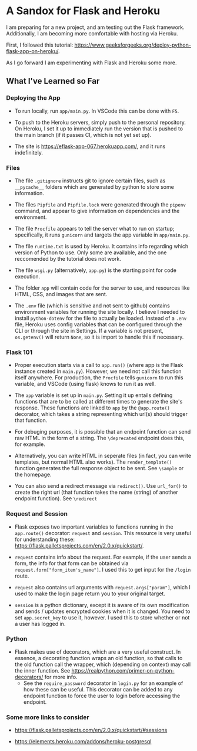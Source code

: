 
# A Sandox for Flask and Heroku

I am preparing for a new project, and am testing out the Flask framework.
Additionally, I am becoming more comfortable with hosting via Heroku.

First, I followed this tutorial: 
https://www.geeksforgeeks.org/deploy-python-flask-app-on-heroku/.

As I go forward I am experimenting with Flask and Heroku some more.

## What I've Learned so Far

### Deploying the App

- To run locally, run `app/main.py`. In VSCode this can be done with `F5`.

- To push to the Heroku servers, simply push to the personal repository. On
  Heroku, I set it up to immediately run the version that is pushed to the main
  branch (if it passes CI, which is not yet set up).

- The site is https://eflask-app-067.herokuapp.com/, and it runs indefinitely.

### Files

- The file `.gitignore` instructs git to ignore certain files, such as 
  `__pycache__` folders which are generated by python to store some information.

- The files `Pipfile` and `Pipfile.lock` were generated through the `pipenv` 
  command, and appear to give information on dependencies and the environment.

- The file `Procfile` appears to tell the server what to run on startup; 
  specifically, it runs `gunicorn` and targets the app variable in 
  `app/main.py`.

- The file `runtime.txt` is used by Heroku. It contains info regarding which
  version of Python to use. Only some are available, and the one reccomended by
  the tutorial does not work.

- The file `wsgi.py` (alternatively, `app.py`) is the starting point for code 
  execution.

- The folder `app` will contain code for the server to use, and resources like 
  HTML, CSS, and images that are sent.

- The `.env` file (which is sensitive and not sent to github) contains 
  environment variables for running the site locally. I believe I needed to 
  install `python-dotenv` for the file to actually be loaded. Instead of a 
  `.env` file, Heroku uses config variables that can be configured through the 
  CLI or through the site in Settings. If a variable is not present, 
  `os.getenv()` will return `None`, so it is import to handle this if necessary.

### Flask 101

- Proper execution starts via a call to `app.run()` (where app is the Flask 
  instance created in `main.py`). However, we need not call this function itself
  anywhere. For production, the `Procfile` tells `gunicorn` to run this 
  variable, and VSCode (using flask) knows to run it as well.

- The `app` variable is set up in `main.py`. Setting it up entails defining 
  functions that are to be called at different times to generate the site's
  response. These functions are linked to `app` by the `@app.route()` decorator,
  which takes a string representing which url(s) should trigger that function.

- For debuging purposes, it is possible that an endpoint function can send raw
  HTML in the form of a string. The `\deprecated` endpoint does this, for 
  example.

- Alternatively, you can write HTML in seperate files (in fact, you can write 
  templates, but normal HTML also works). The `render_template()` function 
  generates the full response object to be sent. See `\sample` or the homepage.

- You can also send a redirect message via `redirect()`. Use `url_for()` to 
  create the right url (that function takes the name (string) of another 
  endpoint function). See `\redirect`

### Request and Session

- Flask exposes two important variables to functions running in the `app.route()`
  decorator: `request` and `session`. This resource is very useful for
  understanding these: https://flask.palletsprojects.com/en/2.0.x/quickstart/.

- `request` contains info about the request. For example, if the user sends a
  form, the info for that form can be obtained via 
  `request.form["form_item's_name"]`. I used this to get input for the `/login`
  route.

- `request` also contains url arguments with `request.args["param"]`, which I 
  used to make the login page return you to your original target.

- `session` is a python dictionary, except it is aware of its own modification 
  and sends / updates encrypted cookies when it is changed. You need to set
  `app.secret_key` to use it, however. I used this to store whether or not a 
  user has logged in.

### Python

- Flask makes use of decorators, which are a very useful construct. In essence,
  a decorating function wraps an old function, so that calls to the old function
  call the wrapper, which (depending on context) may call the inner function.
  See https://realpython.com/primer-on-python-decorators/ for more info.
  - See the `require_password` decorator in `login.py` for an example of how 
    these can be useful. This decorator can be added to any endpoint function to
    force the user to login before accessing the endpoint.

### Some more links to consider

- https://flask.palletsprojects.com/en/2.0.x/quickstart/#sessions

- https://elements.heroku.com/addons/heroku-postgresql
